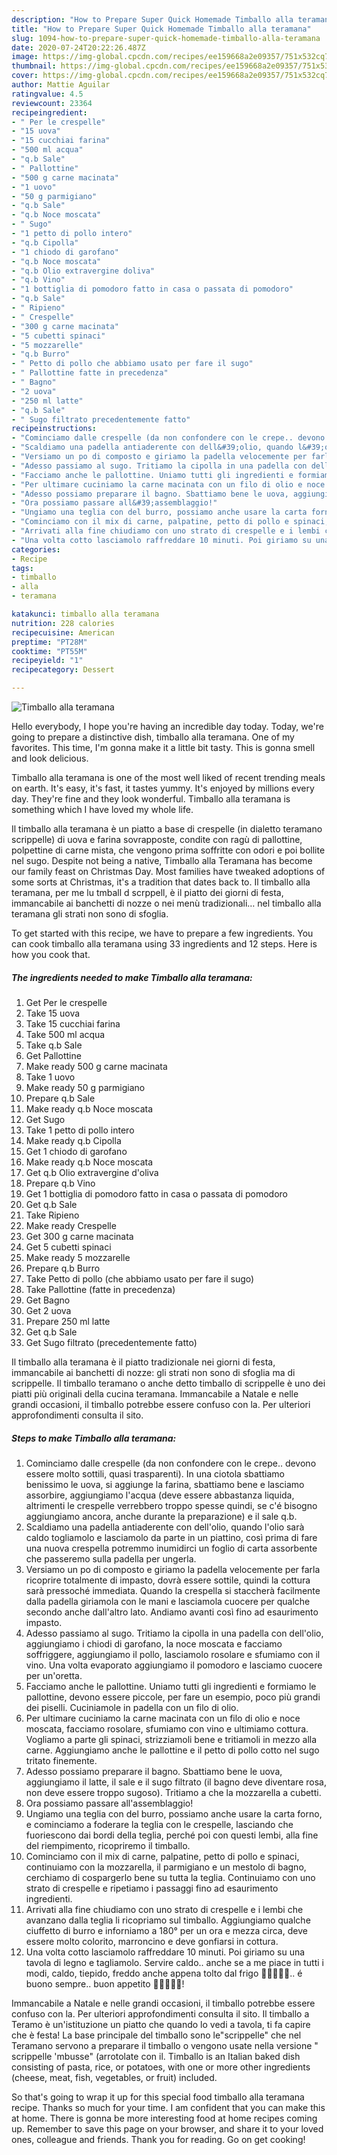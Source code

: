 ```yaml
---
description: "How to Prepare Super Quick Homemade Timballo alla teramana"
title: "How to Prepare Super Quick Homemade Timballo alla teramana"
slug: 1094-how-to-prepare-super-quick-homemade-timballo-alla-teramana
date: 2020-07-24T20:22:26.487Z
image: https://img-global.cpcdn.com/recipes/ee159668a2e09357/751x532cq70/timballo-alla-teramana-recipe-main-photo.jpg
thumbnail: https://img-global.cpcdn.com/recipes/ee159668a2e09357/751x532cq70/timballo-alla-teramana-recipe-main-photo.jpg
cover: https://img-global.cpcdn.com/recipes/ee159668a2e09357/751x532cq70/timballo-alla-teramana-recipe-main-photo.jpg
author: Mattie Aguilar
ratingvalue: 4.5
reviewcount: 23364
recipeingredient:
- " Per le crespelle"
- "15 uova"
- "15 cucchiai farina"
- "500 ml acqua"
- "q.b Sale"
- " Pallottine"
- "500 g carne macinata"
- "1 uovo"
- "50 g parmigiano"
- "q.b Sale"
- "q.b Noce moscata"
- " Sugo"
- "1 petto di pollo intero"
- "q.b Cipolla"
- "1 chiodo di garofano"
- "q.b Noce moscata"
- "q.b Olio extravergine doliva"
- "q.b Vino"
- "1 bottiglia di pomodoro fatto in casa o passata di pomodoro"
- "q.b Sale"
- " Ripieno"
- " Crespelle"
- "300 g carne macinata"
- "5 cubetti spinaci"
- "5 mozzarelle"
- "q.b Burro"
- " Petto di pollo che abbiamo usato per fare il sugo"
- " Pallottine fatte in precedenza"
- " Bagno"
- "2 uova"
- "250 ml latte"
- "q.b Sale"
- " Sugo filtrato precedentemente fatto"
recipeinstructions:
- "Cominciamo dalle crespelle (da non confondere con le crepe.. devono essere molto sottili, quasi trasparenti). In una ciotola sbattiamo benissimo le uova, si aggiunge la farina, sbattiamo bene e lasciamo assorbire, aggiungiamo l&#39;acqua (deve essere abbastanza liquida, altrimenti le crespelle verrebbero troppo spesse quindi, se c&#39;é bisogno aggiungiamo ancora, anche durante la preparazione) e il sale q.b."
- "Scaldiamo una padella antiaderente con dell&#39;olio, quando l&#39;olio sarà caldo togliamolo e lasciamolo da parte in un piattino, così prima di fare una nuova crespella potremmo inumidirci un foglio di carta assorbente che passeremo sulla padella per ungerla."
- "Versiamo un po di composto e giriamo la padella velocemente per farla ricoprire totalmente di impasto, dovrà essere sottile, quindi la cottura sarà pressoché immediata. Quando la crespella si staccherà facilmente dalla padella giriamola con le mani e lasciamola cuocere per qualche secondo anche dall&#39;altro lato. Andiamo avanti così fino ad esaurimento impasto."
- "Adesso passiamo al sugo. Tritiamo la cipolla in una padella con dell&#39;olio, aggiungiamo i chiodi di garofano, la noce moscata e facciamo soffriggere, aggiungiamo il pollo, lasciamolo rosolare e sfumiamo con il vino. Una volta evaporato aggiungiamo il pomodoro e lasciamo cuocere per un&#39;oretta."
- "Facciamo anche le pallottine. Uniamo tutti gli ingredienti e formiamo le pallottine, devono essere piccole, per fare un esempio, poco più grandi dei piselli. Cuciniamole in padella con un filo di olio."
- "Per ultimare cuciniamo la carne macinata con un filo di olio e noce moscata, facciamo rosolare, sfumiamo con vino e ultimiamo cottura. Vogliamo a parte gli spinaci, strizziamoli bene e tritiamoli in mezzo alla carne. Aggiungiamo anche le pallottine e il petto di pollo cotto nel sugo tritato finemente."
- "Adesso possiamo preparare il bagno. Sbattiamo bene le uova, aggiungiamo il latte, il sale e il sugo filtrato (il bagno deve diventare rosa, non deve essere troppo sugoso). Tritiamo a che la mozzarella a cubetti."
- "Ora possiamo passare all&#39;assemblaggio!"
- "Ungiamo una teglia con del burro, possiamo anche usare la carta forno, e cominciamo a foderare la teglia con le crespelle, lasciando che fuoriescono dai bordi della teglia, perché poi con questi lembi, alla fine del riempimento, ricopriremo il timballo."
- "Cominciamo con il mix di carne, palpatine, petto di pollo e spinaci, continuiamo con la mozzarella, il parmigiano e un mestolo di bagno, cerchiamo di cospargerlo bene su tutta la teglia. Continuiamo con uno strato di crespelle e ripetiamo i passaggi fino ad esaurimento ingredienti."
- "Arrivati alla fine chiudiamo con uno strato di crespelle e i lembi che avanzano dalla teglia li ricopriamo sul timballo. Aggiungiamo qualche ciuffetto di burro e inforniamo a 180° per un ora e mezza circa, deve essere molto colorito, marroncino e deve gonfiarsi in cottura."
- "Una volta cotto lasciamolo raffreddare 10 minuti. Poi giriamo su una tavola di legno e tagliamolo. Servire caldo.. anche se a me piace in tutti i modi, caldo, tiepido, freddo anche appena tolto dal frigo 🤩🤩🤩🤩🤩.. é buono sempre.. buon appetito 🌻🌻🌻🌻🌻!"
categories:
- Recipe
tags:
- timballo
- alla
- teramana

katakunci: timballo alla teramana 
nutrition: 228 calories
recipecuisine: American
preptime: "PT28M"
cooktime: "PT55M"
recipeyield: "1"
recipecategory: Dessert

---
```



![Timballo alla teramana](https://img-global.cpcdn.com/recipes/ee159668a2e09357/751x532cq70/timballo-alla-teramana-recipe-main-photo.jpg)

Hello everybody, I hope you're having an incredible day today. Today, we're going to prepare a distinctive dish, timballo alla teramana. One of my favorites. This time, I'm gonna make it a little bit tasty. This is gonna smell and look delicious.

Timballo alla teramana is one of the most well liked of recent trending meals on earth. It's easy, it's fast, it tastes yummy. It's enjoyed by millions every day. They're fine and they look wonderful. Timballo alla teramana is something which I have loved my whole life.

Il timballo alla teramana è un piatto a base di crespelle (in dialetto teramano scrippelle) di uova e farina sovrapposte, condite con ragù di pallottine, polpettine di carne mista, che vengono prima soffritte con odori e poi bollite nel sugo. Despite not being a native, Timballo alla Teramana has become our family feast on Christmas Day. Most families have tweaked adoptions of some sorts at Christmas, it&#39;s a tradition that dates back to. Il timballo alla teramana, per me lu tmball d scrppell, è il piatto dei giorni di festa, immancabile ai banchetti di nozze o nei menù tradizionali… nel timballo alla teramana gli strati non sono di sfoglia.


To get started with this recipe, we have to prepare a few ingredients. You can cook timballo alla teramana using 33 ingredients and 12 steps. Here is how you cook that.

<!--inarticleads1-->

##### The ingredients needed to make Timballo alla teramana:

1. Get  Per le crespelle
1. Take 15 uova
1. Take 15 cucchiai farina
1. Take 500 ml acqua
1. Take q.b Sale
1. Get  Pallottine
1. Make ready 500 g carne macinata
1. Take 1 uovo
1. Make ready 50 g parmigiano
1. Prepare q.b Sale
1. Make ready q.b Noce moscata
1. Get  Sugo
1. Take 1 petto di pollo intero
1. Make ready q.b Cipolla
1. Get 1 chiodo di garofano
1. Make ready q.b Noce moscata
1. Get q.b Olio extravergine d&#39;oliva
1. Prepare q.b Vino
1. Get 1 bottiglia di pomodoro fatto in casa o passata di pomodoro
1. Get q.b Sale
1. Take  Ripieno
1. Make ready  Crespelle
1. Get 300 g carne macinata
1. Get 5 cubetti spinaci
1. Make ready 5 mozzarelle
1. Prepare q.b Burro
1. Take  Petto di pollo (che abbiamo usato per fare il sugo)
1. Take  Pallottine (fatte in precedenza)
1. Get  Bagno
1. Get 2 uova
1. Prepare 250 ml latte
1. Get q.b Sale
1. Get  Sugo filtrato (precedentemente fatto)


Il timballo alla teramana è il piatto tradizionale nei giorni di festa, immancabile ai banchetti di nozze: gli strati non sono di sfoglia ma di scrippelle. Il timballo teramano o anche detto timballo di scrippelle è uno dei piatti più originali della cucina teramana. Immancabile a Natale e nelle grandi occasioni, il timballo potrebbe essere confuso con la. Per ulteriori approfondimenti consulta il sito. 

<!--inarticleads2-->

##### Steps to make Timballo alla teramana:

1. Cominciamo dalle crespelle (da non confondere con le crepe.. devono essere molto sottili, quasi trasparenti). In una ciotola sbattiamo benissimo le uova, si aggiunge la farina, sbattiamo bene e lasciamo assorbire, aggiungiamo l&#39;acqua (deve essere abbastanza liquida, altrimenti le crespelle verrebbero troppo spesse quindi, se c&#39;é bisogno aggiungiamo ancora, anche durante la preparazione) e il sale q.b.
1. Scaldiamo una padella antiaderente con dell&#39;olio, quando l&#39;olio sarà caldo togliamolo e lasciamolo da parte in un piattino, così prima di fare una nuova crespella potremmo inumidirci un foglio di carta assorbente che passeremo sulla padella per ungerla.
1. Versiamo un po di composto e giriamo la padella velocemente per farla ricoprire totalmente di impasto, dovrà essere sottile, quindi la cottura sarà pressoché immediata. Quando la crespella si staccherà facilmente dalla padella giriamola con le mani e lasciamola cuocere per qualche secondo anche dall&#39;altro lato. Andiamo avanti così fino ad esaurimento impasto.
1. Adesso passiamo al sugo. Tritiamo la cipolla in una padella con dell&#39;olio, aggiungiamo i chiodi di garofano, la noce moscata e facciamo soffriggere, aggiungiamo il pollo, lasciamolo rosolare e sfumiamo con il vino. Una volta evaporato aggiungiamo il pomodoro e lasciamo cuocere per un&#39;oretta.
1. Facciamo anche le pallottine. Uniamo tutti gli ingredienti e formiamo le pallottine, devono essere piccole, per fare un esempio, poco più grandi dei piselli. Cuciniamole in padella con un filo di olio.
1. Per ultimare cuciniamo la carne macinata con un filo di olio e noce moscata, facciamo rosolare, sfumiamo con vino e ultimiamo cottura. Vogliamo a parte gli spinaci, strizziamoli bene e tritiamoli in mezzo alla carne. Aggiungiamo anche le pallottine e il petto di pollo cotto nel sugo tritato finemente.
1. Adesso possiamo preparare il bagno. Sbattiamo bene le uova, aggiungiamo il latte, il sale e il sugo filtrato (il bagno deve diventare rosa, non deve essere troppo sugoso). Tritiamo a che la mozzarella a cubetti.
1. Ora possiamo passare all&#39;assemblaggio!
1. Ungiamo una teglia con del burro, possiamo anche usare la carta forno, e cominciamo a foderare la teglia con le crespelle, lasciando che fuoriescono dai bordi della teglia, perché poi con questi lembi, alla fine del riempimento, ricopriremo il timballo.
1. Cominciamo con il mix di carne, palpatine, petto di pollo e spinaci, continuiamo con la mozzarella, il parmigiano e un mestolo di bagno, cerchiamo di cospargerlo bene su tutta la teglia. Continuiamo con uno strato di crespelle e ripetiamo i passaggi fino ad esaurimento ingredienti.
1. Arrivati alla fine chiudiamo con uno strato di crespelle e i lembi che avanzano dalla teglia li ricopriamo sul timballo. Aggiungiamo qualche ciuffetto di burro e inforniamo a 180° per un ora e mezza circa, deve essere molto colorito, marroncino e deve gonfiarsi in cottura.
1. Una volta cotto lasciamolo raffreddare 10 minuti. Poi giriamo su una tavola di legno e tagliamolo. Servire caldo.. anche se a me piace in tutti i modi, caldo, tiepido, freddo anche appena tolto dal frigo 🤩🤩🤩🤩🤩.. é buono sempre.. buon appetito 🌻🌻🌻🌻🌻!


Immancabile a Natale e nelle grandi occasioni, il timballo potrebbe essere confuso con la. Per ulteriori approfondimenti consulta il sito. Il timballo a Teramo è un&#39;istituzione un piatto che quando lo vedi a tavola, ti fa capire che è festa! La base principale del timballo sono le&#34;scrippelle&#34; che nel Teramano servono a preparare il timballo o vengono usate nella versione &#34; scrippelle &#39;mbusse&#34; (arrotolate con il. Timballo is an Italian baked dish consisting of pasta, rice, or potatoes, with one or more other ingredients (cheese, meat, fish, vegetables, or fruit) included. 

So that's going to wrap it up for this special food timballo alla teramana recipe. Thanks so much for your time. I am confident that you can make this at home. There is gonna be more interesting food at home recipes coming up. Remember to save this page on your browser, and share it to your loved ones, colleague and friends. Thank you for reading. Go on get cooking!
